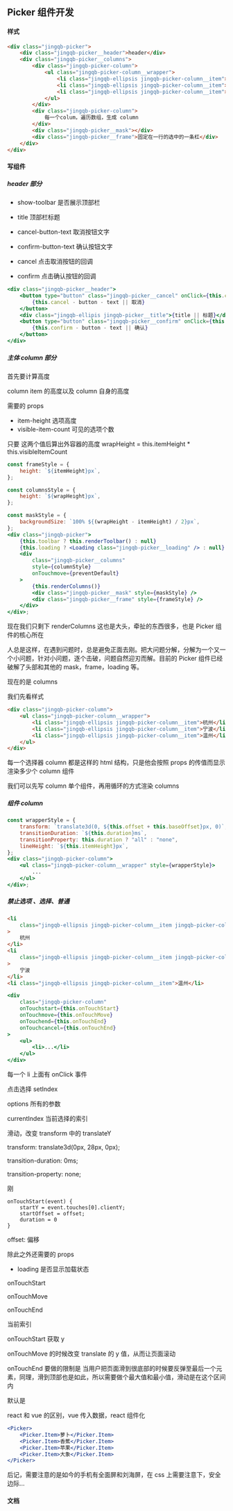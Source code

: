 ## Picker 组件开发

#### 样式

```html
<div class="jingqb-picker">
    <div class="jingqb-picker__header">header</div>
    <div class="jingqb-picker__columns">
        <div class="jingqb-picker-column">
            <ul class="jingqb-picker-column__wrapper">
                <li class="jingqb-ellipsis jingqb-picker-column__item">杭州</li>
                <li class="jingqb-ellipsis jingqb-picker-column__item">宁波</li>
                <li class="jingqb-ellipsis jingqb-picker-column__item">温州</li>
            </ul>
        </div>
        <div class="jingqb-picker-column">
            每一个colum，遍历数组，生成 column
        </div>
        <div class="jingqb-picker__mask"></div>
        <div class="jingqb-picker__frame">固定在一行的选中的一条杠</div>
    </div>
</div>
```

#### 写组件

##### header 部分

-   show-toolbar 是否展示顶部栏

-   title 顶部栏标题

-   cancel-button-text 取消按钮文字

-   confirm-button-text 确认按钮文字
-   cancel 点击取消按钮的回调
-   confirm 点击确认按钮的回调

```jsx
<div class="jingqb-picker__header">
    <button type="button" class="jingqb-picker__cancel" onClick={this.cancel}>
        {this.cancel - button - text || 取消}
    </button>
    <div class="jingqb-ellipis jingqb-picker__title">{title || 标题}</div>
    <button type="button" class="jingqb-picker__confirm" onClick={this.confirm}>
        {this.confirm - button - text || 确认}
    </button>
</div>
```

##### 主体 column 部分

首先要计算高度

column item 的高度以及 column 自身的高度

需要的 props

-   item-height 选项高度
-   visible-item-count 可见的选项个数

只要 这两个值后算出外容器的高度 wrapHeight = this.itemHeight \* this.visibleItemCount

```jsx
const frameStyle = {
    height: `${itemHeight}px`,
};

const columnsStyle = {
    height: `${wrapHeight}px`,
};

const maskStyle = {
    backgroundSize: `100% ${(wrapHeight - itemHeight) / 2}px`,
};
<div class="jingqb-picker">
    {this.toolbar ? this.renderToolbar() : null}
    {this.loading ? <Loading class="jingqb-picker__loading" /> : null}
    <div
        class="jingqb-picker__columns"
        style={columnStyle}
        onTouchmove={preventDefault}
    >
        {this.renderColumns()}
        <div class="jingqb-picker__mask" style={maskStyle} />
        <div class="jingqb-picker__frame" style={frameStyle} />
    </div>
</div>;
```

现在我们只剩下 renderColumns 这也是大头，牵扯的东西很多，也是 Picker 组件的核心所在

人总是这样，在遇到问题时，总是避免正面去刚。把大问题分解，分解为一个又一个小问题，针对小问题，逐个击破，问题自然迎刃而解。目前的 Picker 组件已经破解了头部和其他的 mask，frame，loading 等。

现在的是 columns

我们先看样式

```html
<div class="jingqb-picker-column">
    <ul class="jingqb-picker-column__wrapper">
        <li class="jingqb-ellipsis jingqb-picker-column__item">杭州</li>
        <li class="jingqb-ellipsis jingqb-picker-column__item">宁波</li>
        <li class="jingqb-ellipsis jingqb-picker-column__item">温州</li>
    </ul>
</div>
```

每一个选择器 column 都是这样的 html 结构，只是他会按照 props 的传值而显示渲染多少个 column 组件

我们可以先写 column 单个组件，再用循环的方式渲染 columns

##### 组件 column

```jsx
const wrapperStyle = {
    transform: `translate3d(0, ${this.offset + this.baseOffset}px, 0)`,
    transitionDuration: `${this.duration}ms`,
    transitionProperty: this.duration ? "all" : "none",
    lineHeight: `${this.itemHeight}px`,
};
<div class="jingqb-picker-column">
    <ul class="jingqb-picker-column__wrapper" style={wrapperStyle}>
        ...
    </ul>
</div>;
```

##### 禁止选项 、选择、普通

```html
<li
    class="jingqb-ellipsis jingqb-picker-column__item jingqb-picker-column__item--disabled"
>
    杭州
</li>
<li
    class="jingqb-ellipsis jingqb-picker-column__item jingqb-picker-column__item--selected"
>
    宁波
</li>
<li class="jingqb-ellipsis jingqb-picker-column__item">温州</li>
```

```jsx
<div
    class="jingqb-picker-column"
    onTouchstart={this.onTouchStart}
    onTouchmove={this.onTouchMove}
    onTouchend={this.onTouchEnd}
    onTouchcancel={this.onTouchEnd}
>
    <ul>
        <li>...</li>
    </ul>
</div>
```

每一个 li 上面有 onClick 事件

点击选择 setIndex

options 所有的参数

currentIndex 当前选择的索引

滑动，改变 transform 中的 translateY

transform: translate3d(0px, 28px, 0px);

transition-duration: 0ms;

transition-property: none;

刚

```
onTouchStart(event) {
	startY = event.touches[0].clientY;
	startOffset = offset;
	duration = 0
}
```

offset: 偏移

除此之外还需要的 props

-   loading 是否显示加载状态

onTouchStart

onTouchMove

onTouchEnd

当前索引

onTouchStart 获取 y

onTouchMove 的时候改变 translate 的 y 值，从而让页面滚动

onTouchEnd 要做的限制是 当用户把页面滑到很底部的时候要反弹至最后一个元素，同理，滑到顶部也是如此，所以需要做个最大值和最小值，滑动是在这个区间内

默认是

react 和 vue 的区别，vue 传入数据，react 组件化

```jsx
<Picker>
    <Picker.Item>萝卜</Picker.Item>
    <Picker.Item>香蕉</Picker.Item>
    <Picker.Item>苹果</Picker.Item>
    <Picker.Item>大象</Picker.Item>
</Picker>
```

后记，需要注意的是如今的手机有全面屏和刘海屏，在 css 上需要注意下，安全边际...

#### 文档
